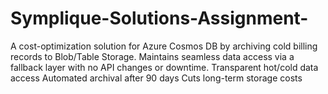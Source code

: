 # Symplique-Solutions-Assignment-
A cost-optimization solution for Azure Cosmos DB by archiving cold billing records to Blob/Table Storage. Maintains seamless data access via a fallback layer with no API changes or downtime.  Transparent hot/cold data access  Automated archival after 90 days  Cuts long-term storage costs
